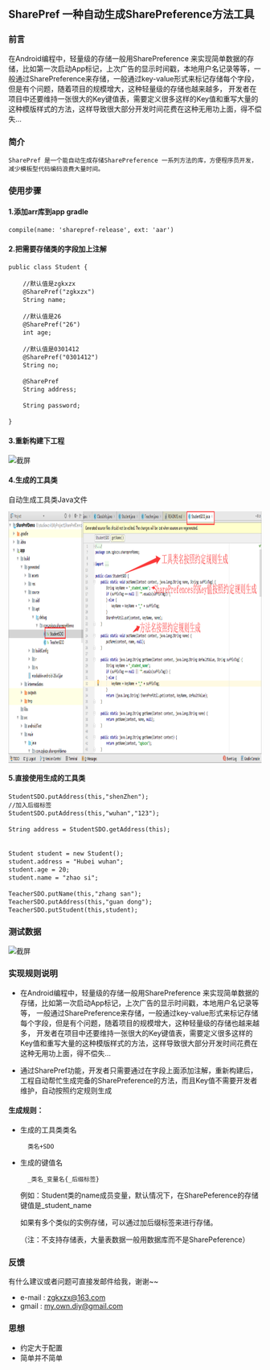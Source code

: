 ## SharePref 一种自动生成SharePreference方法工具

### 前言

在Android编程中，轻量级的存储一般用SharePreference 来实现简单数据的存储，比如第一次启动App标记，上次广告的显示时间戳，本地用户名记录等等，一般通过SharePreference来存储，一般通过key-value形式来标记存储每个字段，但是有个问题，随着项目的规模增大，这种轻量级的存储也越来越多，
开发者在项目中还要维持一张很大的Key键值表，需要定义很多这样的Key值和重写大量的这种模版样式的方法，这样导致很大部分开发时间花费在这种无用功上面，得不偿失...


### 简介

    SharePref 是一个能自动生成存储SharePreference 一系列方法的库，方便程序员开发，减少模板型代码编码浪费大量时间。

### 使用步骤

#### 1.添加arr库到app gradle

	compile(name: 'sharepref-release', ext: 'aar')

#### 2.把需要存储类的字段加上注解

	public class Student {

        //默认值是zgkxzx
        @SharePref("zgkxzx")
        String name;

        //默认值是26
        @SharePref("26")
        int age;

        //默认值是0301412
        @SharePref("0301412")
        String no;

        @SharePref
        String address;

        String password;

    }

#### 3.重新构建下工程

<img src="https://github.com/zgkxzx/SharePref/blob/master/screenshot/1.png" width = "505" height = "33" alt="截屏" align=center />

#### 4.生成的工具类

自动生成工具类Java文件


<img src="https://github.com/zgkxzx/SharePref/blob/master/screenshot/4.png" width = "1324" height = "500" alt="截屏" align=center />



#### 5.直接使用生成的工具类
	
	StudentSDO.putAddress(this,"shenZhen");
	//加入后缀标签
	StudentSDO.putAddress(this,"wuhan","123");

    String address = StudentSDO.getAddress(this);


    Student student = new Student();
    student.address = "Hubei wuhan";
    student.age = 20;
    student.name = "zhao si";

    TeacherSDO.putName(this,"zhang san");
    TeacherSDO.putAddress(this,"guan dong");
    TeacherSDO.putStudent(this,student);

### 测试数据

<img src="https://github.com/zgkxzx/SharePref/blob/master/screenshot/3.png" width = "549" height = "221" alt="截屏" align=center />


### 实现规则说明

- 在Android编程中，轻量级的存储一般用SharePreference 来实现简单数据的存储，比如第一次启动App标记，上次广告的显示时间戳，本地用户名记录等等，
一般通过SharePreference来存储，一般通过key-value形式来标记存储每个字段，但是有个问题，随着项目的规模增大，这种轻量级的存储也越来越多，
开发者在项目中还要维持一张很大的Key键值表，需要定义很多这样的Key值和重写大量的这种模版样式的方法，这样导致很大部分开发时间花费在这种无用功上面，得不偿失...

- 通过SharePref功能，开发者只需要通过在字段上面添加注解，重新构建后，工程自动帮忙生成完备的SharePreference的方法，而且Key值不需要开发者维护，自动按照约定规则生成

#### 生成规则：

- 生成的工具类类名

        类名+SDO

- 生成的键值名

        _类名_变量名{_后缀标签}


    例如：Student类的name成员变量，默认情况下，在SharePeference的存储键值是_student_name

    如果有多个类似的实例存储，可以通过加后缀标签来进行存储。

    （注：不支持存储表，大量表数据一般用数据库而不是SharePeference）

### 反馈

有什么建议或者问题可直接发邮件给我，谢谢~~

* e-mail : zgkxzx@163.com
* gmail  : my.own.diy@gmail.com

### 思想

- 约定大于配置
- 简单并不简单
